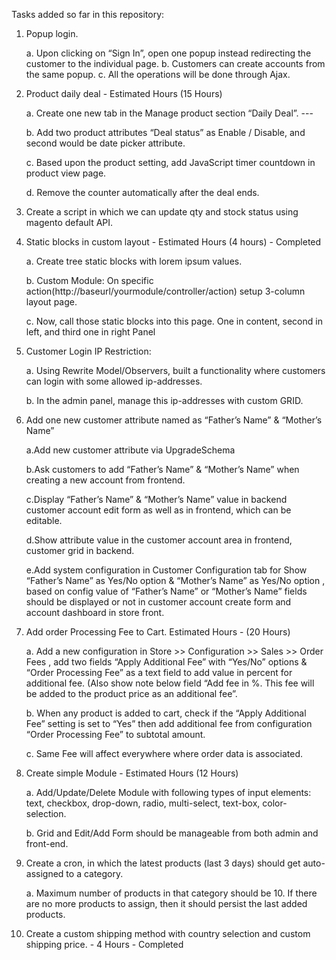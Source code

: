 Tasks added so far in this repository:

1. Popup login.
 
    a. Upon clicking on “Sign In”, open one popup instead redirecting the customer to the individual page.
    b. Customers can create accounts from the same popup.
    c. All the operations will be done through Ajax.
 
2. Product daily deal - Estimated Hours (15 Hours)
   
   	a. Create one new tab in the Manage product section “Daily Deal”. ---
   
   	b. Add two product attributes “Deal status” as Enable / Disable, and second would be date picker attribute.
   
   	c. Based upon the product setting, add JavaScript timer countdown in product view page.
   
   	d. Remove the counter automatically after the deal ends.
   	
4. Create a script in which we can update qty and stock status using magento default API.

7. Static blocks in custom layout - Estimated Hours (4 hours) - Completed

	a. Create tree static blocks with lorem ipsum values.

	b. Custom Module: On specific action(http://baseurl/yourmodule/controller/action) setup 3-column layout page.

	c. Now, call those static blocks into this page. One in content, second in left, and third one in right Panel

5. Customer Login IP Restriction:
 
    a. Using Rewrite Model/Observers, built a functionality where customers can login with some allowed ip-addresses.
    
    b. In the admin panel, manage this ip-addresses with custom GRID.
    
9. Add one new customer attribute named as “Father’s Name” & “Mother’s Name”
    
    a.Add new customer attribute via UpgradeSchema
    
    b.Ask customers to add “Father’s Name” & “Mother’s Name” when creating a new account from frontend.
    
    c.Display “Father’s Name” & “Mother’s Name” value in backend customer account edit form as well as in frontend, which can be editable.
    
    d.Show attribute value in the customer account area in frontend, customer grid in backend.
    
    e.Add system configuration in Customer Configuration tab for Show “Father’s Name”  as Yes/No option  & “Mother’s Name” as Yes/No option , based on config value of “Father’s Name”  or “Mother’s Name” fields should be displayed or not in customer account create form and account dashboard in store front.
11. Add order Processing Fee to Cart. Estimated Hours - (20 Hours)
    
    a. Add a new configuration in Store >> Configuration >> Sales  >> Order Fees , add two fields “Apply Additional Fee” with “Yes/No” options &  “Order Processing Fee” as a text field to add value in percent for additional fee. (Also show note below field “Add fee in %. This fee will be added to the product price as an additional fee”. 

    b. When any product is added to cart, check if the “Apply Additional Fee” setting is set to “Yes” then add additional fee from configuration “Order Processing Fee”  to subtotal amount.

    c. Same Fee will affect everywhere where order data is associated.

3. Create simple Module - Estimated Hours (12 Hours)
    
    a. Add/Update/Delete Module with following types of input elements: text, checkbox, drop-down, radio, multi-select, text-box, color-selection.
    	
    b.  Grid and Edit/Add Form should be manageable from both admin and front-end.
10. Create a cron, in which the latest products (last 3 days) should get auto-assigned to a category.
    
    a. Maximum number of products in that category should be 10. If there are no more products to assign, then it should persist the last added products.
    
13. Create a custom shipping method with country selection and custom shipping price. - 4 Hours - Completed
